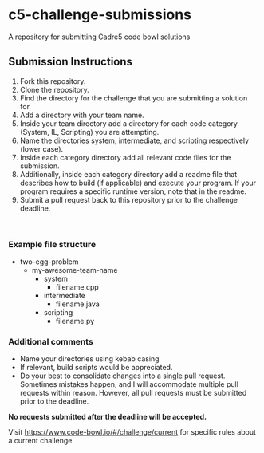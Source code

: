 # c5-challenge-submissions
A repository for submitting Cadre5 code bowl solutions

## Submission Instructions
1. Fork this repository.
2. Clone the repository.
3. Find the directory for the challenge that you are submitting a solution for.
4. Add a directory with your team name.
5. Inside your team directory add a directory for each code category (System, IL, Scripting) you are attempting.
6. Name the directories system, intermediate, and scripting respectively (lower case).
7. Inside each category directory add all relevant code files for the submission.
8. Additionally, inside each category directory add a readme file that describes how to build (if applicable) and execute your program. If your program requires a specific runtime version, note that in the readme.
9. Submit a pull request back to this repository prior to the challenge deadline.

<br/>

### Example file structure
+ two-egg-problem
    - my-awesome-team-name
        - system
          - filename.cpp
        - intermediate
          - filename.java
        - scripting
          - filename.py
  
### Additional comments
* Name your directories using kebab casing
* If relevant, build scripts would be appreciated.
* Do your best to consolidate changes into a single pull request. Sometimes mistakes happen, and I will accommodate multiple pull requests within reason. However, all pull requests must be submitted prior to the deadline.

**No requests submitted after the deadline will be accepted.**

Visit https://www.code-bowl.io/#/challenge/current for specific rules about a current challenge